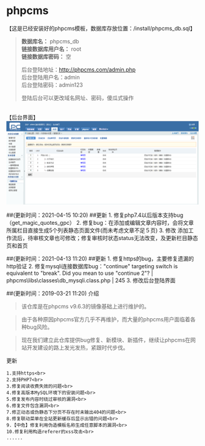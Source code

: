 # phpcms  

【这是已经安装好的phpcms模板，数据库存放位置：/install/phpcms_db.sql】
>**数据库名：** phpcms_db<br>
>**链接数据库用户名：** root<br>
>**链接数据库密码：** 空
>
>后台登陆地址：http://phpcms.com/admin.php<br>
>后台登陆用户名：admin<br>
>后台登陆密码：admin123
>
>登陆后台可以更改域名网址、密码，傻瓜式操作

<br>【后台界面】
![](statics/admin_login/images/demo1001.png) 

##(更新时间：2021-04-15 10:20)
##更新
    1. 修复php7.4以后版本支持bug（get_magic_quotes_gpc）
    2. 修复bug：在添加或编辑文章内容时，会将文章所属栏目直接生成5个列表静态页面文件(而未考虑文章不足５页)
    3. 修改 添加工作流后，待审核文章也可修改；修复审核时状态status无法改变，及更新栏目静态页和首页

##(更新时间：2021-04-13 11:20)
##更新
    1. 修复https的bug，主要修复遗漏的http验证
    2. 修复mysqli连接数据库bug："continue" targeting switch is equivalent to "break". Did you mean to use "continue 2"? | phpcms\libs\classes\db_mysqli.class.php | 245
    3. 修改后台登陆界面

##(更新时间：2019-03-21 11:20)
介绍
>该仓库是在phpcms v9.6.3的镜像基础上进行维护的。

>由于各种原因phpcms官方几乎不再维护，而大量的phpcms用户面临着各种bug风险。

>现在我们建立此仓库提供bug修复、新模块、新插件，继续让phpcms在网站开发建设的路上发光发热，紧跟时代步伐。

更新

    1.支持https<br>
    2.支持PHP7<br>
    3.修复阅读收费失效的问题<br>
    4.修复高版本MySQL环境下的安装问题<br>
    5.修复发布内容时绕过审核的漏洞<br>
    6.修复文件包含漏洞<br>
    7.修正动态或伪静态下分页不存在时未输出404的问题<br>
    8.修复联动菜单在全站更新缓存后显示出错的问题<br>
    9.【中危】修复利用伪造模板名称生成任意脚本的漏洞<br>
    10.修复利用构造referer的xss攻击<br>
    ......

 